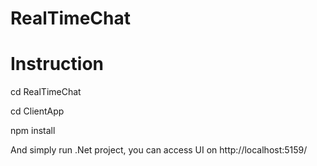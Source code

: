 # RealTimeChat

# Instruction

cd RealTimeChat

cd ClientApp

npm install

And simply run .Net project, you can access UI on http://localhost:5159/
